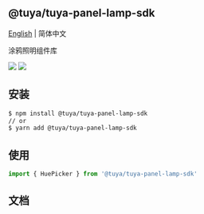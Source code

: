 ## @tuya/tuya-panel-lamp-sdk

[English](./README.md) | 简体中文

涂鸦照明组件库

[![](https://img.shields.io/npm/v/@tuya/tuya-panel-lamp-sdk/latest.svg)](https://www.npmjs.com/package/@tuya/tuya-panel-lamp-sdk)
[![](https://codecov.io/gh/tuya/tuya-panel-sdk/branch/lamp/graph/badge.svg)](https://codecov.io/gh/tuya/tuya-panel-sdk/branches/lamp)

## 安装

```sh
$ npm install @tuya/tuya-panel-lamp-sdk
// or
$ yarn add @tuya/tuya-panel-lamp-sdk
```

## 使用

```js
import { HuePicker } from '@tuya/tuya-panel-lamp-sdk'
```

## 文档